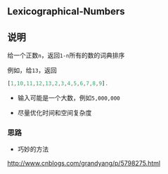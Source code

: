 ## Lexicographical-Numbers

## 说明


给一个正数`n`，返回`1-n`所有的数的词典排序

例如，给`13`，返回

```js
[1,10,11,12,13,2,3,4,5,6,7,8,9].
```

- 输入可能是一个大数，例如`5,000,000`

- 尽量优化时间和空间复杂度

### 思路

- 巧妙的方法

http://www.cnblogs.com/grandyang/p/5798275.html